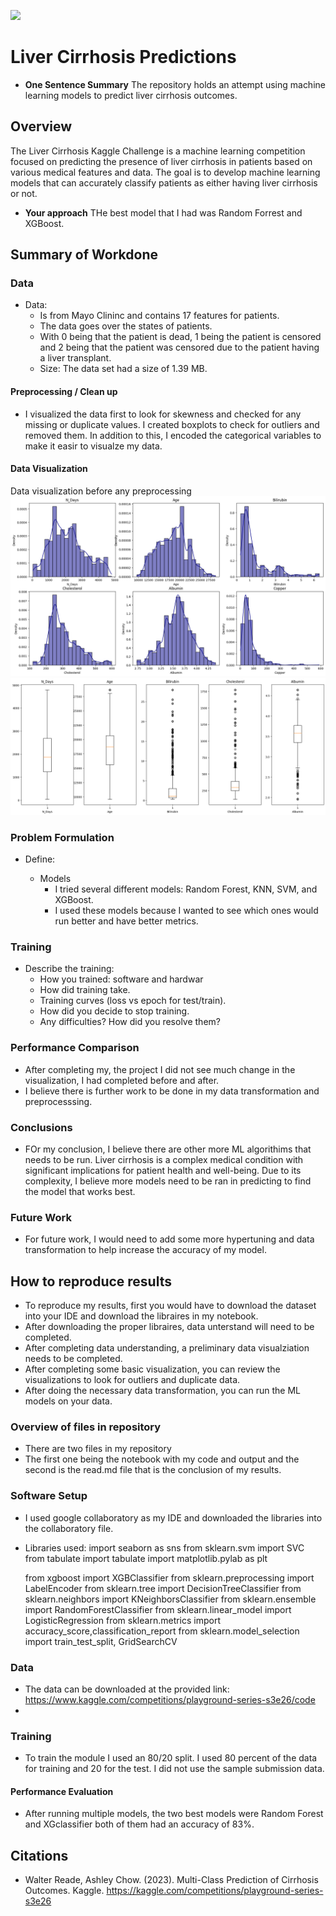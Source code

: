 ![](UTA-DataScience-Logo.png)

# Liver Cirrhosis Predictions

- **One Sentence Summary** The repository holds an attempt using machine learning models to predict liver cirrhosis outcomes.

## Overview

The Liver Cirrhosis Kaggle Challenge is a machine learning competition focused on predicting the presence of liver cirrhosis in patients based on various medical features and data. The goal is to develop machine learning models that can accurately classify patients as either having liver cirrhosis or not.

- **Your approach**
  THe best model that I had was Random Forrest and XGBoost.

## Summary of Workdone

### Data

- Data:
  - Is from Mayo Clininc and contains 17 features for patients.
  - The data goes over the states of patients.
  - With 0 being that the patient is dead, 1 being the patient is censored and 2 being that the patient was censored due to the patient having a liver transplant.
  - Size: The data set had a size of 1.39 MB.

#### Preprocessing / Clean up

- I visualized the data first to look for skewness and checked for any missing or duplicate values. I created boxplots to check for outliers and removed them. In addition to this, I encoded the categorical variables to make it easir to visualze my data.

#### Data Visualization

Data visualization before any preprocessing
![Alt Text](https://github.com/anishg2001/DATA3402.Spring.2024/blob/main/inintial%20data%20boxplots.png)
![Alt Text](https://github.com/anishg2001/DATA3402.Spring.2024/blob/main/boxplot%20of%20cirrhosis.png)

### Problem Formulation

- Define:

  - Models
    - I tried several different models: Random Forest, KNN, SVM, and XGBoost.
    - I used these models because I wanted to see which ones would run better and have better metrics.

### Training

- Describe the training:
  - How you trained: software and hardwar
  - How did training take.
  - Training curves (loss vs epoch for test/train).
  - How did you decide to stop training.
  - Any difficulties? How did you resolve them?

### Performance Comparison

- After completing my, the project I did not see much change in the visualization, I had completed before and after.
- I believe there is further work to be done in my data transformation and preprocesssing.

### Conclusions

- FOr my conclusion, I believe there are other more ML algorithims that needs to be run. Liver cirrhosis is a complex medical condition with significant implications for patient health and well-being. Due to its complexity, I believe more models need to be ran in predicting to find the model that works best.

### Future Work

- For future work, I would need to add some more hypertuning and data transformation to help increase the accuracy of my model.

## How to reproduce results

- To reproduce my results, first you would have to download the dataset into your IDE and download the libraires in my notebook.
- After downloading the proper libraires, data unterstand will need to be completed.
- After completing data understanding, a preliminary data visualziation needs to be completed.
- After completing some basic visualization, you can review the visualizations to look for outliers and duplicate data.
- After doing the necessary data transformation, you can run the ML models on your data.

### Overview of files in repository

- There are two files in my repository
- The first one being the notebook with my code and output and the second is the read.md file that is the conclusion of my results.

### Software Setup

- I used google collaboratory as my IDE and downloaded the libraries into the collaboratory file.
- Libraries used:
  import seaborn as sns
  from sklearn.svm import SVC
  from tabulate import tabulate
  import matplotlib.pylab as plt

  from xgboost import XGBClassifier
  from sklearn.preprocessing import LabelEncoder
  from sklearn.tree import DecisionTreeClassifier
  from sklearn.neighbors import KNeighborsClassifier
  from sklearn.ensemble import RandomForestClassifier
  from sklearn.linear_model import LogisticRegression
  from sklearn.metrics import accuracy_score,classification_report
  from sklearn.model_selection import train_test_split, GridSearchCV

### Data

- The data can be downloaded at the provided link: https://www.kaggle.com/competitions/playground-series-s3e26/code
-

### Training

- To train the module I used an 80/20 split. I used 80 percent of the data for training and 20 for the test. I did not use the sample submission data.

#### Performance Evaluation

- After running multiple models, the two best models were Random Forest and XGclassifier both of them had an accuracy of 83%.

## Citations

- Walter Reade, Ashley Chow. (2023). Multi-Class Prediction of Cirrhosis Outcomes. Kaggle. https://kaggle.com/competitions/playground-series-s3e26
